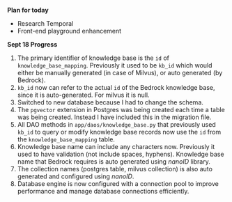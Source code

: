 **Plan for today**
- Research Temporal
- Front-end playground enhancement


**Sept 18 Progress**
1. The primary identifier of knowledge base is the `id` of `knowledge_base_mapping`. Previously it used to be `kb_id` which would either be manually generated (in case of Milvus), or auto generated (by Bedrock).
2. `kb_id` now can refer to the actual `id` of the Bedrock knowledge base, since it is auto-generated. For milvus it is null. 
3. Switched to new database because I had to change the schema.
4. The `pgvector` extension in Postgres was being created each time a table was being created. Instead I have included this in the migration file.
5. All DAO methods in `app/daos/knowledge_base.py` that previously used `kb_id` to query or modify knowledge base records now use the `id` from the `knowledge_base_mapping` table.
6. Knowledge base name can include any characters now. Previously it used to have validation (not include spaces, hyphens). Knowledge base name that Bedrock requires is auto generated using *nanoID* library. 
7. The collection names (postgres table, milvus collection) is also auto generated and configured using *nanoID*.  
8. Database engine is now configured with a connection pool to improve performance and manage database connections efficiently. 